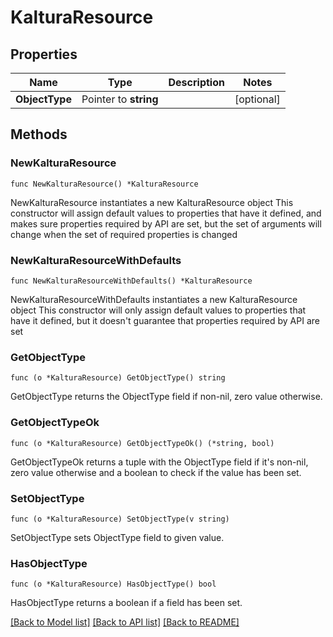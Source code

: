 # KalturaResource

## Properties

Name | Type | Description | Notes
------------ | ------------- | ------------- | -------------
**ObjectType** | Pointer to **string** |  | [optional] 

## Methods

### NewKalturaResource

`func NewKalturaResource() *KalturaResource`

NewKalturaResource instantiates a new KalturaResource object
This constructor will assign default values to properties that have it defined,
and makes sure properties required by API are set, but the set of arguments
will change when the set of required properties is changed

### NewKalturaResourceWithDefaults

`func NewKalturaResourceWithDefaults() *KalturaResource`

NewKalturaResourceWithDefaults instantiates a new KalturaResource object
This constructor will only assign default values to properties that have it defined,
but it doesn't guarantee that properties required by API are set

### GetObjectType

`func (o *KalturaResource) GetObjectType() string`

GetObjectType returns the ObjectType field if non-nil, zero value otherwise.

### GetObjectTypeOk

`func (o *KalturaResource) GetObjectTypeOk() (*string, bool)`

GetObjectTypeOk returns a tuple with the ObjectType field if it's non-nil, zero value otherwise
and a boolean to check if the value has been set.

### SetObjectType

`func (o *KalturaResource) SetObjectType(v string)`

SetObjectType sets ObjectType field to given value.

### HasObjectType

`func (o *KalturaResource) HasObjectType() bool`

HasObjectType returns a boolean if a field has been set.


[[Back to Model list]](../README.md#documentation-for-models) [[Back to API list]](../README.md#documentation-for-api-endpoints) [[Back to README]](../README.md)


